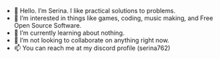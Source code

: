 - 👋 Hello. I’m Serina. I like practical solutions to problems.
- 👀 I’m interested in things like games, coding, music making, and Free Open Source Software. 
- 🌱 I’m currently learning about nothing.
- 💞️ I’m not looking to collaborate on anything right now.
- 📫 You can reach me at my discord profile (serina762)
